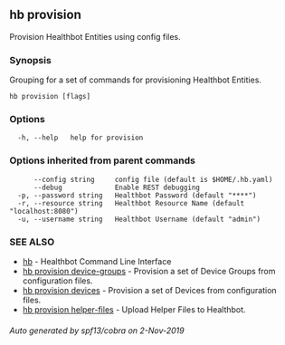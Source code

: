 ## hb provision

Provision Healthbot Entities using config files.

### Synopsis

Grouping for a set of commands for provisioning Healthbot Entities.

```
hb provision [flags]
```

### Options

```
  -h, --help   help for provision
```

### Options inherited from parent commands

```
      --config string     config file (default is $HOME/.hb.yaml)
      --debug             Enable REST debugging
  -p, --password string   Healthbot Password (default "****")
  -r, --resource string   Healthbot Resource Name (default "localhost:8080")
  -u, --username string   Healthbot Username (default "admin")
```

### SEE ALSO

* [hb](hb.md)	 - Healthbot Command Line Interface
* [hb provision device-groups](hb_provision_device-groups.md)	 - Provision a set of Device Groups from configuration files.
* [hb provision devices](hb_provision_devices.md)	 - Provision a set of Devices from configuration files.
* [hb provision helper-files](hb_provision_helper-files.md)	 - Upload Helper Files to Healthbot.

###### Auto generated by spf13/cobra on 2-Nov-2019
